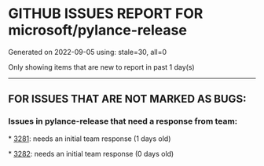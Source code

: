 
# GITHUB ISSUES REPORT FOR microsoft/pylance-release


Generated on 2022-09-05 using: stale=30, all=0


Only showing items that are new to report in past 1 day(s)


---

## FOR ISSUES THAT ARE NOT MARKED AS BUGS:


### Issues in pylance-release that need a response from team:


\* [3281](https://github.com/microsoft/pylance-release/issues/3281 "Pylance does not show auto import information from site-packages directory"): needs an initial team response (1 days old)

\* [3282](https://github.com/microsoft/pylance-release/issues/3282 "&quot;Expression value is unused&quot; should not be reported for last expression in notebook cell"): needs an initial team response (0 days old)
